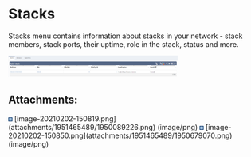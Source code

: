 # Stacks

Stacks menu contains information about stacks in your network - stack
members, stack ports, their uptime, role in the stack, status and more.

<img src="attachments/1951465489/1950679070.png?width=340" class="image-left" loading="lazy" data-image-src="attachments/1951465489/1950679070.png" data-height="212" data-width="1653" data-unresolved-comment-count="0" data-linked-resource-id="1950679070" data-linked-resource-version="1" data-linked-resource-type="attachment" data-linked-resource-default-alias="image-20210202-150850.png" data-base-url="https://ipfabric.atlassian.net/wiki" data-linked-resource-content-type="image/png" data-linked-resource-container-id="1951465489" data-linked-resource-container-version="2" data-media-id="a99526ac-36b6-4fed-aa50-d5a09fee37aa" data-media-type="file" width="340" />

<div class="pageSectionHeader">

## Attachments:

</div>

<div class="greybox" align="left">

<img src="images/icons/bullet_blue.gif" width="8" height="8" />
[image-20210202-150819.png](attachments/1951465489/1950089226.png)
(image/png)  
<img src="images/icons/bullet_blue.gif" width="8" height="8" />
[image-20210202-150850.png](attachments/1951465489/1950679070.png)
(image/png)  

</div>
